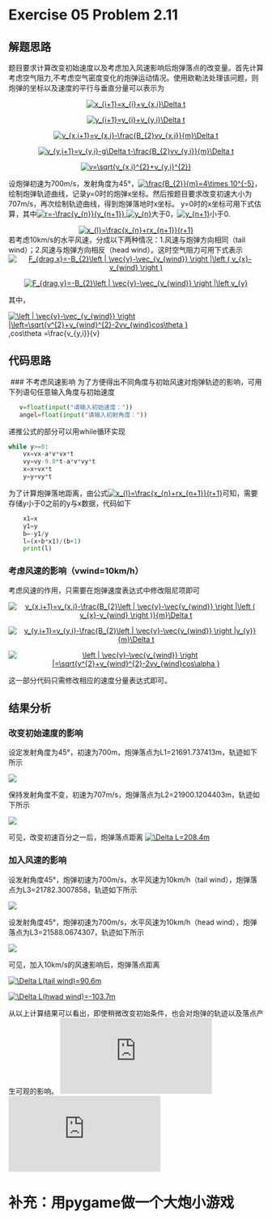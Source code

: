 # Exercise 05 Problem 2.11
## 解题思路
 题目要求计算改变初始速度以及考虑加入风速影响后炮弹落点的改变量。首先计算考虑空气阻力,不考虑空气密度变化的炮弹运动情况。使用欧勒法处理该问题，则炮弹的坐标以及速度的平行与垂直分量可以表示为

<div align=center><a href="http://www.codecogs.com/eqnedit.php?latex=x_{i&plus;1}=x_{i}&plus;v_{x,i}\Delta&space;t" target="_blank"><img src="http://latex.codecogs.com/gif.latex?x_{i&plus;1}=x_{i}&plus;v_{x,i}\Delta&space;t" title="x_{i+1}=x_{i}+v_{x,i}\Delta t" /></a>
 
<a href="http://www.codecogs.com/eqnedit.php?latex=y_{i&plus;1}=y_{i}&plus;v_{y,i}\Delta&space;t" target="_blank"><img src="http://latex.codecogs.com/gif.latex?y_{i&plus;1}=y_{i}&plus;v_{y,i}\Delta&space;t" title="y_{i+1}=y_{i}+v_{y,i}\Delta t" /></a>

<a href="http://www.codecogs.com/eqnedit.php?latex=v_{x,i&plus;1}=v_{x,i}-\frac{B_{2}vv_{x,i}}{m}\Delta&space;t" target="_blank"><img src="http://latex.codecogs.com/gif.latex?v_{x,i&plus;1}=v_{x,i}-\frac{B_{2}vv_{x,i}}{m}\Delta&space;t" title="v_{x,i+1}=v_{x,i}-\frac{B_{2}vv_{x,i}}{m}\Delta t" /></a>

<a href="http://www.codecogs.com/eqnedit.php?latex=v_{y,i&plus;1}=v_{y,i}-g\Delta&space;t-\frac{B_{2}vv_{y,i}}{m}\Delta&space;t" target="_blank"><img src="http://latex.codecogs.com/gif.latex?v_{y,i&plus;1}=v_{y,i}-g\Delta&space;t-\frac{B_{2}vv_{y,i}}{m}\Delta&space;t" title="v_{y,i+1}=v_{y,i}-g\Delta t-\frac{B_{2}vv_{y,i}}{m}\Delta t" /></a>

<a href="http://www.codecogs.com/eqnedit.php?latex=v=\sqrt{v_{x,i}^{2}&plus;v_{y,i}^{2}}" target="_blank"><img src="http://latex.codecogs.com/gif.latex?v=\sqrt{v_{x,i}^{2}&plus;v_{y,i}^{2}}" title="v=\sqrt{v_{x,i}^{2}+v_{y,i}^{2}}" /></a>
<div align=left>
 
 设炮弹初速为700m/s，发射角度为45°，<a href="http://www.codecogs.com/eqnedit.php?latex=\inline&space;\frac{B_{2}}{m}=4\times&space;10^{-5}" target="_blank"><img src="http://latex.codecogs.com/gif.latex?\inline&space;\frac{B_{2}}{m}=4\times&space;10^{-5}" title="\frac{B_{2}}{m}=4\times 10^{-5}" /></a>，绘制炮弹轨迹曲线，记录y=0时的炮弹x坐标。然后按题目要求改变初速大小为707m/s，再次绘制轨迹曲线，得到炮弹落地时x坐标。
 y=0时的x坐标可用下式估算，其中<a href="http://www.codecogs.com/eqnedit.php?latex=\inline&space;r=-\frac{y_{n}}{y_{n&plus;1}}" target="_blank"><img src="http://latex.codecogs.com/gif.latex?\inline&space;r=-\frac{y_{n}}{y_{n&plus;1}}" title="r=-\frac{y_{n}}{y_{n+1}}" /></a>,<a href="http://www.codecogs.com/eqnedit.php?latex=\inline&space;y_{n}" target="_blank"><img src="http://latex.codecogs.com/gif.latex?\inline&space;y_{n}" title="y_{n}" /></a>大于0，<a href="http://www.codecogs.com/eqnedit.php?latex=\inline&space;y_{n&plus;1}" target="_blank"><img src="http://latex.codecogs.com/gif.latex?\inline&space;y_{n&plus;1}" title="y_{n+1}" /></a>小于0.
 
<div align=center><a href="http://www.codecogs.com/eqnedit.php?latex=x_{l}=\frac{x_{n}&plus;rx_{n&plus;1}}{r&plus;1}" target="_blank"><img src="http://latex.codecogs.com/gif.latex?x_{l}=\frac{x_{n}&plus;rx_{n&plus;1}}{r&plus;1}" title="x_{l}=\frac{x_{n}+rx_{n+1}}{r+1}" /></a>
 <div align=left>
若考虑10km/s的水平风速，分成以下两种情况：1.风速与炮弹方向相同（tail wind）；2.风速与炮弹方向相反（head wind）。这时空气阻力可用下式表示
  
<div align=center><a href="http://www.codecogs.com/eqnedit.php?latex=F_{drag,x}=-B_{2}\left&space;|&space;\vec{v}-\vec_{v_{wind}}&space;\right&space;|\left&space;(&space;v_{x}-v_{wind}&space;\right&space;)" target="_blank"><img src="http://latex.codecogs.com/gif.latex?F_{drag,x}=-B_{2}\left&space;|&space;\vec{v}-\vec_{v_{wind}}&space;\right&space;|\left&space;(&space;v_{x}-v_{wind}&space;\right&space;)" title="F_{drag,x}=-B_{2}\left | \vec{v}-\vec_{v_{wind}} \right |\left ( v_{x}-v_{wind} \right )" /></a>
 
<a href="http://www.codecogs.com/eqnedit.php?latex=F_{drag,y}=-B_{2}\left&space;|&space;\vec{v}-\vec_{v_{wind}}&space;\right&space;|\left&space;v_{y}" target="_blank"><img src="http://latex.codecogs.com/gif.latex?F_{drag,y}=-B_{2}\left&space;|&space;\vec{v}-\vec_{v_{wind}}&space;\right&space;|\left&space;v_{y}" title="F_{drag,y}=-B_{2}\left | \vec{v}-\vec_{v_{wind}} \right |\left v_{y}" /></a>
 <div align=left>
其中，

<a href="http://www.codecogs.com/eqnedit.php?latex=\inline&space;\left&space;|&space;\vec{v}-\vec_{v_{wind}}&space;\right&space;|\left=\sqrt{v^{2}&plus;v_{wind}^{2}-2vv_{wind}cos\theta&space;}" target="_blank"><img src="http://latex.codecogs.com/gif.latex?\inline&space;\left&space;|&space;\vec{v}-\vec_{v_{wind}}&space;\right&space;|\left=\sqrt{v^{2}&plus;v_{wind}^{2}-2vv_{wind}cos\theta&space;}" title="\left | \vec{v}-\vec_{v_{wind}} \right |\left=\sqrt{v^{2}+v_{wind}^{2}-2vv_{wind}cos\theta }" /></a>,cos\theta =\frac{v_{y,i}}{v}
 
## 代码思路
 ### 不考虑风速影响
 为了方便得出不同角度与初始风速对炮弹轨迹的影响，可用下列语句任意输入角度与初始速度
 ```python
    v=float(input("请输入初始速度："))
    angel=float(input("请输入初射角度："))
```
 递推公式的部分可以用while循环实现
```python
while y>=0:
    vx=vx-a*v*vx*t
    vy=vy-9.8*t-a*v*vy*t
    x=x+vx*t
    y=y+vy*t
```
为了计算炮弹落地距离，由公式<a href="http://www.codecogs.com/eqnedit.php?latex=x_{l}=\frac{x_{n}&plus;rx_{n&plus;1}}{r&plus;1}" target="_blank"><img src="http://latex.codecogs.com/gif.latex?x_{l}=\frac{x_{n}&plus;rx_{n&plus;1}}{r&plus;1}" title="x_{l}=\frac{x_{n}+rx_{n+1}}{r+1}" /></a>可知，需要存储y小于0之前的y与x数据，代码如下
```python
    x1=x
    y1=y
    b=-y1/y
    l=(x+b*x1)/(b+1)
    print(l)
```
### 考虑风速的影响（vwind=10km/h）
考虑风速的作用，只需要在炮弹速度表达式中修改阻尼项即可
<div align=center><a href="http://www.codecogs.com/eqnedit.php?latex=v_{x,i&plus;1}=v_{x,i}-\frac{B_{2}\left&space;|&space;\vec{v}-\vec{v_{wind}}&space;\right&space;|\left&space;(&space;v_{x}-v_{wind}&space;\right&space;)}{m}\Delta&space;t" target="_blank"><img src="http://latex.codecogs.com/gif.latex?v_{x,i&plus;1}=v_{x,i}-\frac{B_{2}\left&space;|&space;\vec{v}-\vec{v_{wind}}&space;\right&space;|\left&space;(&space;v_{x}-v_{wind}&space;\right&space;)}{m}\Delta&space;t" title="v_{x,i+1}=v_{x,i}-\frac{B_{2}\left | \vec{v}-\vec{v_{wind}} \right |\left ( v_{x}-v_{wind} \right )}{m}\Delta t" /></a>

<a href="http://www.codecogs.com/eqnedit.php?latex=v_{y,i&plus;1}=v_{y,i}-\frac{B_{2}\left&space;|&space;\vec{v}-\vec{v_{wind}}&space;\right&space;|v_{y}}{m}\Delta&space;t" target="_blank"><img src="http://latex.codecogs.com/gif.latex?v_{y,i&plus;1}=v_{y,i}-\frac{B_{2}\left&space;|&space;\vec{v}-\vec{v_{wind}}&space;\right&space;|v_{y}}{m}\Delta&space;t" title="v_{y,i+1}=v_{y,i}-\frac{B_{2}\left | \vec{v}-\vec{v_{wind}} \right |v_{y}}{m}\Delta t" /></a>

<a href="http://www.codecogs.com/eqnedit.php?latex=\left&space;|&space;\vec{v}-\vec{v_{wind}}&space;\right&space;|=\sqrt{v^{2}&plus;v_{wind}^{2}-2vv_{wind}cos\alpha&space;}" target="_blank"><img src="http://latex.codecogs.com/gif.latex?\left&space;|&space;\vec{v}-\vec{v_{wind}}&space;\right&space;|=\sqrt{v^{2}&plus;v_{wind}^{2}-2vv_{wind}cos\alpha&space;}" title="\left | \vec{v}-\vec{v_{wind}} \right |=\sqrt{v^{2}+v_{wind}^{2}-2vv_{wind}cos\alpha }" /></a>
<div align=left>
这一部分代码只需修改相应的速度分量表达式即可。
 
## 结果分析
### 改变初始速度的影响
设定发射角度为45°，初速为700m，炮弹落点为L1=21691.737413m，轨迹如下所示

![](https://github.com/lopo70/Computational_Physics_N2015301020170/blob/master/Exercise%2005/1.png)

保持发射角度不变，初速为707m/s，炮弹落点为L2=21900.1204403m，轨迹如下所示

![](https://github.com/lopo70/Computational_Physics_N2015301020170/blob/master/Exercise%2005/2.png)

可见，改变初速百分之一后，炮弹落点距离
<a href="http://www.codecogs.com/eqnedit.php?latex=\Delta&space;L=208.4m" target="_blank"><img src="http://latex.codecogs.com/gif.latex?\Delta&space;L=208.4m" title="\Delta L=208.4m" /></a>
### 加入风速的影响
设发射角度45°，炮弹初速为700m/s，水平风速为10km/h（tail wind），炮弹落点为L3=21782.3007858，轨迹如下所示

![](https://github.com/lopo70/Computational_Physics_N2015301020170/blob/master/Exercise%2005/3.png)

设发射角度45°，炮弹初速为700m/s，水平风速为10km/h（head wind），炮弹落点为L3=21588.0674307，轨迹如下所示

![](https://github.com/lopo70/Computational_Physics_N2015301020170/blob/master/Exercise%2005/4.png)

可见，加入10km/s的风速影响后，炮弹落点距离

<a href="http://www.codecogs.com/eqnedit.php?latex=\Delta&space;L(tail&space;wind)=90.6m" target="_blank"><img src="http://latex.codecogs.com/gif.latex?\Delta&space;L(tail&space;wind)=90.6m" title="\Delta L(tail wind)=90.6m" /></a>

<a href="http://www.codecogs.com/eqnedit.php?latex=\Delta&space;L(hwad&space;wind)=-103.7m" target="_blank"><img src="http://latex.codecogs.com/gif.latex?\Delta&space;L(hwad&space;wind)=-103.7m" title="\Delta L(hwad wind)=-103.7m" /></a>

从以上计算结果可以看出，即使稍微改变初始条件，也会对炮弹的轨迹以及落点产生可观的影响。
![源代码1](https://raw.githubusercontent.com/lopo70/Computational_Physics_N2015301020170/master/Exercise%2005/Exercise%20501.py)
![源代码2](https://raw.githubusercontent.com/lopo70/Computational_Physics_N2015301020170/master/Exercise%2005/Exercise%20502.py)
# 补充：用pygame做一个大炮小游戏
